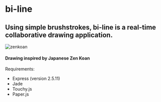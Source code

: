 bi-line
======
## Using simple brushstrokes, bi-line is a real-time collaborative drawing application. 

![zenkoan](https://github.com/janewang/biline/raw/master/public/img/zenkoan.jpeg)

#### Drawing inspired by Japanese Zen Koan


Requirements:
- Express (version 2.5.11)
- Jade
- Touchy.js
- Paper.js

